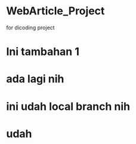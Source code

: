 # WebArticle_Project
for dicoding project 
<h1> Ini tambahan 1 <h1>
  ada lagi nih
<h1> ini udah local branch nih <h1>
udah

